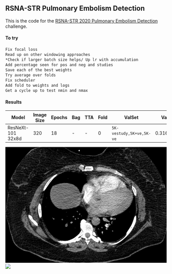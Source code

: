 ## RSNA-STR Pulmonary Embolism Detection

This is the code for the [RSNA-STR 2020 Pulmonary Embolism Detection](https://www.kaggle.com/c/rsna-str-pulmonary-embolism-detection) challenge.

#### To try
    Fix focal loss
    Read up on other windowing approaches
    *Check if larger batch size helps/ Up lr with accumulation
    Add percentage seen for pos and neg and studies
    Save each of the best weights
    Try average over folds
    Fix scheduler
    Add fold to weights and logs
    Get a cycle up to test nmin and nmax

#### Results
| Model |Image Size|Epochs|Bag|TTA |Fold|ValSet|Val|LB|Config                        |
| ---------------|----------|------|---|----|----|--------|------|--------|-------------------------|
| ResNeXt-101 32x8d  |320|18|-|-|0|`5K-vestudy,5K+ve,5K-ve`|0.31687|-|`configs/_lr2308/rnxt101_lr1e4_binary.json` & Light aug|


![](figs/competition.png?raw=true "Optional Title")  
![](figs/scan.png) 
